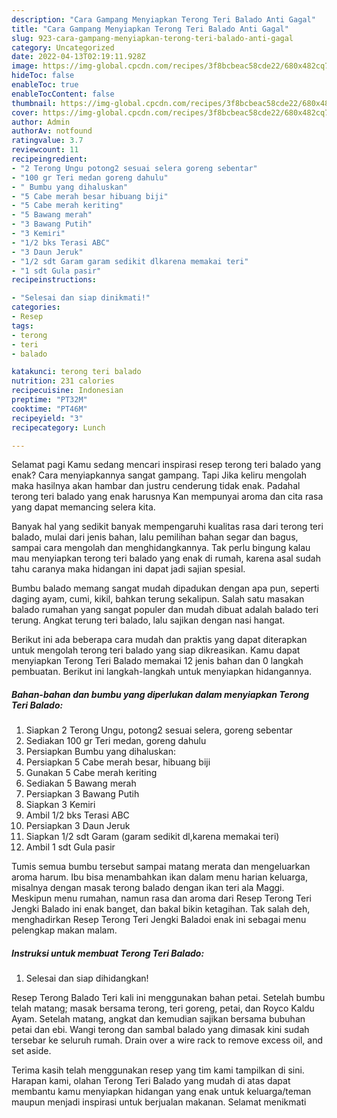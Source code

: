 ```yaml
---
description: "Cara Gampang Menyiapkan Terong Teri Balado Anti Gagal"
title: "Cara Gampang Menyiapkan Terong Teri Balado Anti Gagal"
slug: 923-cara-gampang-menyiapkan-terong-teri-balado-anti-gagal
category: Uncategorized
date: 2022-04-13T02:19:11.928Z
image: https://img-global.cpcdn.com/recipes/3f8bcbeac58cde22/680x482cq70/terong-teri-balado-foto-resep-utama.jpg
hideToc: false
enableToc: true
enableTocContent: false
thumbnail: https://img-global.cpcdn.com/recipes/3f8bcbeac58cde22/680x482cq70/terong-teri-balado-foto-resep-utama.jpg
cover: https://img-global.cpcdn.com/recipes/3f8bcbeac58cde22/680x482cq70/terong-teri-balado-foto-resep-utama.jpg
author: Admin
authorAv: notfound
ratingvalue: 3.7
reviewcount: 11
recipeingredient:
- "2 Terong Ungu potong2 sesuai selera goreng sebentar"
- "100 gr Teri medan goreng dahulu"
- " Bumbu yang dihaluskan"
- "5 Cabe merah besar hibuang biji"
- "5 Cabe merah keriting"
- "5 Bawang merah"
- "3 Bawang Putih"
- "3 Kemiri"
- "1/2 bks Terasi ABC"
- "3 Daun Jeruk"
- "1/2 sdt Garam garam sedikit dlkarena memakai teri"
- "1 sdt Gula pasir"
recipeinstructions:

- "Selesai dan siap dinikmati!"
categories:
- Resep
tags:
- terong
- teri
- balado

katakunci: terong teri balado 
nutrition: 231 calories
recipecuisine: Indonesian
preptime: "PT32M"
cooktime: "PT46M"
recipeyield: "3"
recipecategory: Lunch

---
```



Selamat pagi Kamu sedang mencari inspirasi resep terong teri balado yang enak? Cara menyiapkannya sangat gampang. Tapi Jika keliru mengolah maka hasilnya akan hambar dan justru cenderung tidak enak. Padahal terong teri balado yang enak harusnya Kan mempunyai aroma dan cita rasa yang dapat memancing selera kita.


Banyak hal yang sedikit banyak mempengaruhi kualitas rasa dari terong teri balado, mulai dari jenis bahan, lalu pemilihan bahan segar dan bagus, sampai cara mengolah dan menghidangkannya. Tak perlu bingung kalau mau menyiapkan terong teri balado yang enak di rumah, karena asal sudah tahu caranya maka hidangan ini dapat jadi sajian spesial.

Bumbu balado memang sangat mudah dipadukan dengan apa pun, seperti daging ayam, cumi, kikil, bahkan terung sekalipun. Salah satu masakan balado rumahan yang sangat populer dan mudah dibuat adalah balado teri terung. Angkat terung teri balado, lalu sajikan dengan nasi hangat.


Berikut ini ada beberapa cara mudah dan praktis yang dapat diterapkan untuk mengolah terong teri balado yang siap dikreasikan. Kamu dapat menyiapkan Terong Teri Balado memakai 12 jenis bahan dan 0 langkah pembuatan. Berikut ini langkah-langkah untuk menyiapkan hidangannya.

<!--inarticleads1-->

##### Bahan-bahan dan bumbu yang diperlukan dalam menyiapkan Terong Teri Balado:

1. Siapkan 2 Terong Ungu, potong2 sesuai selera, goreng sebentar
1. Sediakan 100 gr Teri medan, goreng dahulu
1. Persiapkan  Bumbu yang dihaluskan:
1. Persiapkan 5 Cabe merah besar, hibuang biji
1. Gunakan 5 Cabe merah keriting
1. Sediakan 5 Bawang merah
1. Persiapkan 3 Bawang Putih
1. Siapkan 3 Kemiri
1. Ambil 1/2 bks Terasi ABC
1. Persiapkan 3 Daun Jeruk
1. Siapkan 1/2 sdt Garam (garam sedikit dl,karena memakai teri)
1. Ambil 1 sdt Gula pasir


Tumis semua bumbu tersebut sampai matang merata dan mengeluarkan aroma harum. Ibu bisa menambahkan ikan dalam menu harian keluarga, misalnya dengan masak terong balado dengan ikan teri ala Maggi. Meskipun menu rumahan, namun rasa dan aroma dari Resep Terong Teri Jengki Balado ini enak banget, dan bakal bikin ketagihan. Tak salah deh, menghadirkan Resep Terong Teri Jengki Baladoi enak ini sebagai menu pelengkap makan malam. 

<!--inarticleads2-->

##### Instruksi untuk membuat Terong Teri Balado:


1. Selesai dan siap dihidangkan!

Resep Terong Balado Teri kali ini menggunakan bahan petai. Setelah bumbu telah matang; masak bersama terong, teri goreng, petai, dan Royco Kaldu Ayam. Setelah matang, angkat dan kemudian sajikan bersama bubuhan petai dan ebi. Wangi terong dan sambal balado yang dimasak kini sudah tersebar ke seluruh rumah. Drain over a wire rack to remove excess oil, and set aside. 

Terima kasih telah menggunakan resep yang tim kami tampilkan di sini. Harapan kami, olahan Terong Teri Balado yang mudah di atas dapat membantu kamu menyiapkan hidangan yang enak untuk keluarga/teman maupun menjadi inspirasi untuk berjualan makanan. Selamat menikmati
